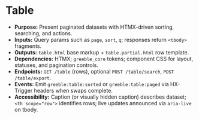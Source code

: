 # Table
- **Purpose:** Present paginated datasets with HTMX-driven sorting, searching, and actions.
- **Inputs:** Query params such as `page`, `sort`, `q`; responses return `<tbody>` fragments.
- **Outputs:** `table.html` base markup + `table.partial.html` row template.
- **Dependencies:** HTMX; `greeble_core` tokens; component CSS for layout, statuses, and pagination controls.
- **Endpoints:** `GET /table` (rows), optional `POST /table/search`, `POST /table/export`.
- **Events:** Emit `greeble:table:sorted` or `greeble:table:paged` via HX-Trigger headers when swaps complete.
- **Accessibility:** Caption (or visually hidden caption) describes dataset; `<th scope="row">` identifies rows; live updates announced via `aria-live` on tbody.
